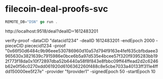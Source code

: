 # filecoin-deal-proofs-svc

```go
REMOTE_DB="DSN" go run .
```

http://localhost:9518/deal?dealID=1612483201

verify-proof -dataCID "datacid1234" -dealID 1612483201 -endEpoch 2000 -pieceCID piececid1234 -proof "0x66f50d6484c9b96eee530786960d10a57d794f9163e4fef635cbfbdaee3965630x3821639c7915986e0bce6b5a97d535e4bcee57f320f9395283bb192f773f18da0x10f72897dba52b6440a58f8f843e8fbbc09ff44ffead2d2c6246b62e0f56c0270xdd061920d6106362260f488c8e5cbe7033a40133ff311e4ffdd150000ee5f27e" -provider "fprovider1" -signedEpoch 50 -startEpoch 10
